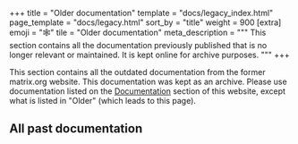+++
title = "Older documentation"
template = "docs/legacy_index.html"
page_template = "docs/legacy.html"
sort_by = "title"
weight = 900
[extra]
emoji = "🕸️"
tile = "Older documentation"
meta_description = """
This section contains all the documentation previously published that is no
longer relevant or maintained. It is kept online for archive purposes.
"""
+++

This section contains all the outdated documentation from the former matrix.org
website. This documentation was kept as an archive. Please use documentation
listed on the [Documentation](/docs) section of this website, except what is
listed in "Older" (which leads to this page).

## All past documentation
